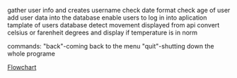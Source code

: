 gather user info and creates username
check date format
check age of user
add user data into the database
enable users to log in into aplication
tamplate of users database
detect movement displayed from api
convert celsius or farenheit degrees and display if temperature is in norm

commands:
"back"-coming back to the menu
"quit"-shutting down the whole programe

[Flowchart](https://drive.google.com/file/d/157DhgMEiZTv_C3yyk9puzvVFNbju4tYZ/view?usp=sharing)
